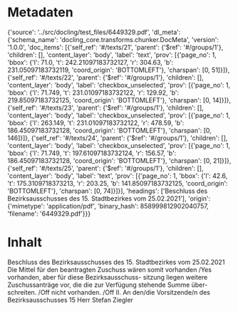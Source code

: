 # Metadaten
{'source': '../src/docling/test_files/6449329.pdf', 'dl_meta': {'schema_name': 'docling_core.transforms.chunker.DocMeta', 'version': '1.0.0', 'doc_items': [{'self_ref': '#/texts/21', 'parent': {'$ref': '#/groups/1'}, 'children': [], 'content_layer': 'body', 'label': 'text', 'prov': [{'page_no': 1, 'bbox': {'l': 71.0, 't': 242.21097183732127, 'r': 304.63, 'b': 231.05097183732119, 'coord_origin': 'BOTTOMLEFT'}, 'charspan': [0, 51]}]}, {'self_ref': '#/texts/22', 'parent': {'$ref': '#/groups/1'}, 'children': [], 'content_layer': 'body', 'label': 'checkbox_unselected', 'prov': [{'page_no': 1, 'bbox': {'l': 71.749, 't': 231.01097183732122, 'r': 129.92, 'b': 219.85097183732125, 'coord_origin': 'BOTTOMLEFT'}, 'charspan': [0, 14]}]}, {'self_ref': '#/texts/23', 'parent': {'$ref': '#/groups/1'}, 'children': [], 'content_layer': 'body', 'label': 'checkbox_unselected', 'prov': [{'page_no': 1, 'bbox': {'l': 263.149, 't': 231.01097183732122, 'r': 478.59, 'b': 186.45097183732128, 'coord_origin': 'BOTTOMLEFT'}, 'charspan': [0, 146]}]}, {'self_ref': '#/texts/24', 'parent': {'$ref': '#/groups/1'}, 'children': [], 'content_layer': 'body', 'label': 'checkbox_unselected', 'prov': [{'page_no': 1, 'bbox': {'l': 71.749, 't': 197.61097183732124, 'r': 156.57, 'b': 186.45097183732128, 'coord_origin': 'BOTTOMLEFT'}, 'charspan': [0, 21]}]}, {'self_ref': '#/texts/25', 'parent': {'$ref': '#/groups/1'}, 'children': [], 'content_layer': 'body', 'label': 'text', 'prov': [{'page_no': 1, 'bbox': {'l': 42.6, 't': 175.3109718373213, 'r': 203.25, 'b': 141.85097183732125, 'coord_origin': 'BOTTOMLEFT'}, 'charspan': [0, 74]}]}], 'headings': ['Beschluss des Bezirksausschusses des 15. Stadtbezirkes vom 25.02.2021'], 'origin': {'mimetype': 'application/pdf', 'binary_hash': 858999812902040757, 'filename': '6449329.pdf'}}}

# Inhalt
Beschluss des Bezirksausschusses des 15. Stadtbezirkes vom 25.02.2021
Die Mittel für den beantragten Zuschuss wären somit
vorhanden /Yes
vorhanden, aber für diese Bezirksausschuss- sitzung liegen weitere Zuschussanträge vor, die die zur Verfügung stehende Summe über- schreiten. /Off
nicht vorhanden. /Off
II. An den/die Vorsitzende/n des Bezirksausschusses 15 Herr Stefan Ziegler